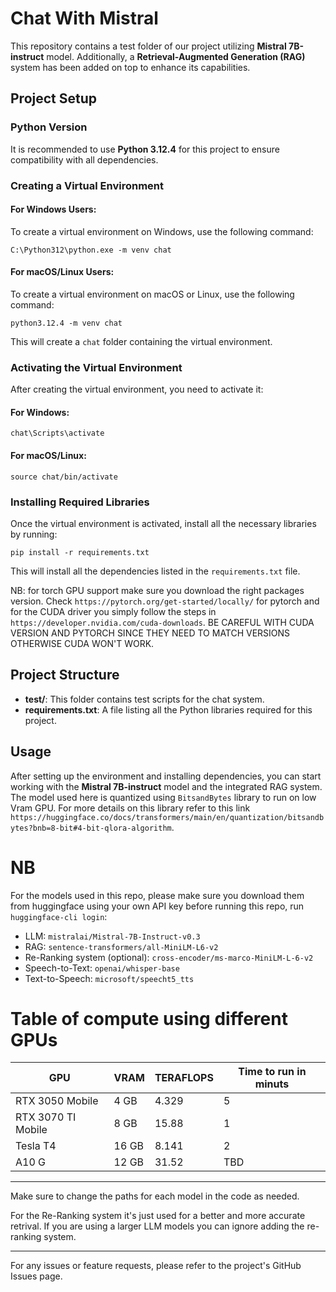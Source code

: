 
# Chat With Mistral

This repository contains a test folder of our project utilizing **Mistral 7B-instruct** model. Additionally, a **Retrieval-Augmented Generation (RAG)** system has been added on top to enhance its capabilities.

## Project Setup

### Python Version
It is recommended to use **Python 3.12.4** for this project to ensure compatibility with all dependencies.

### Creating a Virtual Environment

#### For Windows Users:
To create a virtual environment on Windows, use the following command:

```
C:\Python312\python.exe -m venv chat
```

#### For macOS/Linux Users:
To create a virtual environment on macOS or Linux, use the following command:

```
python3.12.4 -m venv chat
```

This will create a `chat` folder containing the virtual environment.

### Activating the Virtual Environment

After creating the virtual environment, you need to activate it:

#### For Windows:
```
chat\Scripts\activate
```

#### For macOS/Linux:
```
source chat/bin/activate
```

### Installing Required Libraries

Once the virtual environment is activated, install all the necessary libraries by running:

```
pip install -r requirements.txt
```

This will install all the dependencies listed in the `requirements.txt` file.

NB: for torch GPU support make sure you download the right packages version. Check `https://pytorch.org/get-started/locally/` for pytorch and for the CUDA driver you simply follow the steps in `https://developer.nvidia.com/cuda-downloads`. BE CAREFUL WITH CUDA VERSION AND PYTORCH SINCE THEY NEED TO MATCH VERSIONS OTHERWISE CUDA WON'T WORK.

## Project Structure

- **test/**: This folder contains test scripts for the chat system.
- **requirements.txt**: A file listing all the Python libraries required for this project.

## Usage

After setting up the environment and installing dependencies, you can start working with the **Mistral 7B-instruct** model and the integrated RAG system. The model used here is quantized using `BitsandBytes` library to run on low Vram GPU. For more details on this library refer to this link `https://huggingface.co/docs/transformers/main/en/quantization/bitsandbytes?bnb=8-bit#4-bit-qlora-algorithm`.

# NB

For the models used in this repo, please make sure you download them from huggingface using your own API key before running this repo, run `huggingface-cli login`:
- LLM: `mistralai/Mistral-7B-Instruct-v0.3`
- RAG: `sentence-transformers/all-MiniLM-L6-v2`
- Re-Ranking system (optional): `cross-encoder/ms-marco-MiniLM-L-6-v2`
- Speech-to-Text: `openai/whisper-base`
- Text-to-Speech: `microsoft/speecht5_tts`

# Table of compute using different GPUs
| GPU      | VRAM | TERAFLOPS | Time to run in minuts   |
|-----------|-----|-----|-----------|
| RTX 3050 Mobile|4 GB| 	4.329 | 5 |
| RTX 3070 TI Mobile|8 GB| 	15.88 | 1| 
| Tesla T4       |16 GB| 	8.141  | 2 |
| A10 G   |12 GB|	31.52 | TBD |

---
Make sure to change the paths for each model in the code as needed.

For the Re-Ranking system it's just used for a better and more accurate retrival. If you are using a larger LLM models you can ignore adding the re-ranking system.

---
For any issues or feature requests, please refer to the project's GitHub Issues page.
